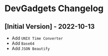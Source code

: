 # DevGadgets Changelog

## [Initial Version] - 2022-10-13

- Add `UNIX Time Converter`
- Add `Base64`
- Add `JSON Beautify`
